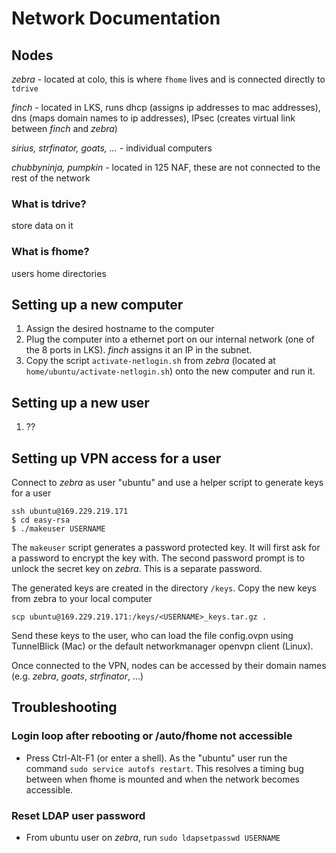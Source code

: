 # Network Documentation

## Nodes

*zebra* - located at colo, this is where `fhome` lives and is connected directly to `tdrive`

*finch* - located in LKS, runs dhcp (assigns ip addresses to mac addresses), dns (maps domain names to ip addresses), IPsec (creates virtual link between *finch* and *zebra*)

*sirius, strfinator, goats, ...* - individual computers

*chubbyninja, pumpkin* - located in 125 NAF, these are not connected to the rest of the network

### What is tdrive?

store data on it

### What is fhome?

users home directories

## Setting up a new computer

1. Assign the desired hostname to the computer
2. Plug the computer into a ethernet port on our internal network (one of the 8 ports in LKS). *finch* assigns it an IP in the subnet.
3. Copy the script `activate-netlogin.sh` from *zebra* (located at `home/ubuntu/activate-netlogin.sh`) onto the new computer and run it.

## Setting up a new user

1. ??

## Setting up VPN access for a user

Connect to *zebra* as user "ubuntu" and use a helper script to generate keys for a user 

```
ssh ubuntu@169.229.219.171
$ cd easy-rsa
$ ./makeuser USERNAME
```

The `makeuser` script generates a password protected key. It will first ask for a password to encrypt the key with. The second password prompt is to unlock the secret key on *zebra*. This is a separate password.

The generated keys are created in the directory `/keys`. Copy the new keys from zebra to your local computer

```scp ubuntu@169.229.219.171:/keys/<USERNAME>_keys.tar.gz .```

Send these keys to the user, who can load the file config.ovpn using TunnelBlick (Mac) or the default networkmanager openvpn client (Linux).

Once connected to the VPN, nodes can be accessed by their domain names (e.g. *zebra*, *goats*, *strfinator*, ...)

## Troubleshooting

### Login loop after rebooting or /auto/fhome not accessible

* Press Ctrl-Alt-F1 (or enter a shell). As the "ubuntu" user run the command `sudo service autofs restart`. This resolves a timing bug between when fhome is mounted and when the network becomes accessible.

### Reset LDAP user password

* From ubuntu user on *zebra*, run `sudo ldapsetpasswd USERNAME`
